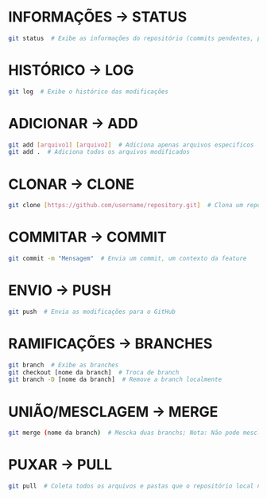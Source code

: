 # INFORMAÇÕES -> STATUS
``` bash
git status  # Exibe as informações do repositório (commits pendentes, pushs, branch tual, etc)
```

# HISTÓRICO -> LOG
``` bash
git log  # Exibe o histórico das modificações
```

# ADICIONAR -> ADD
``` bash
git add [arquivo1] [arquivo2]  # Adiciona apenas arquivos especificos
git add .  # Adiciona todos os arquivos modificados
```

# CLONAR -> CLONE
``` bash
git clone [https://github.com/username/repository.git]  # Clona um repositório
```

# COMMITAR -> COMMIT
``` bash
git commit -m "Mensagem"  # Envia um commit, um contexto da feature
```

# ENVIO -> PUSH
``` bash
git push  # Envia as modificações para o GitHub
```

# RAMIFICAÇÕES -> BRANCHES
``` bash
git branch  # Exibe as branches
git checkout [nome da branch]  # Troca de branch
git branch -D [nome da branch]  # Remove a branch localmente
```

# UNIÃO/MESCLAGEM -> MERGE
``` bash
git merge (nome da branch)  # Mescka duas branchs; Nota: Não pode mesclar uma branch que você já está
```

# PUXAR -> PULL
``` bash
git pull  # Coleta todos os arquivos e pastas que o repositório local não possui
```
